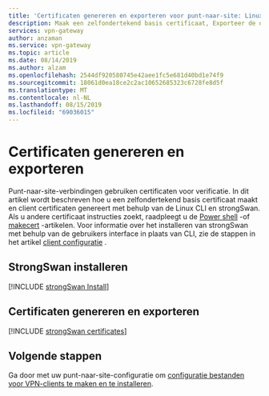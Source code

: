 ```yaml
---
title: 'Certificaten genereren en exporteren voor punt-naar-site: Linux: CLI: Azure | Microsoft Docs'
description: Maak een zelfondertekend basis certificaat, Exporteer de open bare sleutel en Genereer client certificaten met behulp van de Linux-CLI (strongSwan).
services: vpn-gateway
author: anzaman
ms.service: vpn-gateway
ms.topic: article
ms.date: 08/14/2019
ms.author: alzam
ms.openlocfilehash: 2544df920580745e42aee1fc5e681d40bd1e74f9
ms.sourcegitcommit: 18061d0ea18ce2c2ac10652685323c6728fe8d5f
ms.translationtype: MT
ms.contentlocale: nl-NL
ms.lasthandoff: 08/15/2019
ms.locfileid: "69036015"
---
```

# <a name="generate-and-export-certificates"></a>Certificaten genereren en exporteren

Punt-naar-site-verbindingen gebruiken certificaten voor verificatie. In dit artikel wordt beschreven hoe u een zelfondertekend basis certificaat maakt en client certificaten genereert met behulp van de Linux CLI en strongSwan. Als u andere certificaat instructies zoekt, raadpleegt u de [Power shell](vpn-gateway-certificates-point-to-site.md) -of [makecert](vpn-gateway-certificates-point-to-site-makecert.md) -artikelen. Voor informatie over het installeren van strongSwan met behulp van de gebruikers interface in plaats van CLI, zie de stappen in het artikel [client configuratie](point-to-site-vpn-client-configuration-azure-cert.md#install) .

## <a name="install-strongswan"></a>StrongSwan installeren

[!INCLUDE [strongSwan Install](../../includes/vpn-gateway-strongswan-install-include.md)]

## <a name="generate-and-export-certificates"></a>Certificaten genereren en exporteren

[!INCLUDE [strongSwan certificates](../../includes/vpn-gateway-strongswan-certificates-include.md)]

## <a name="next-steps"></a>Volgende stappen

Ga door met uw punt-naar-site-configuratie om [configuratie bestanden voor VPN-clients te maken en te installeren](point-to-site-vpn-client-configuration-azure-cert.md#linuxinstallcli).

